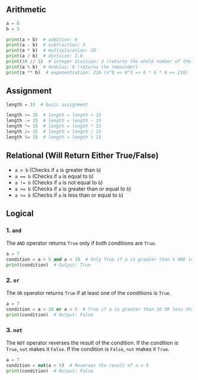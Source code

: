 ## Arithmetic

```python
a = 6
b = 3

print(a + b)  # addition: 9
print(a - b)  # subtraction: 3
print(a * b)  # multiplication: 18
print(a / b)  # division: 2.0
print(10 // 3)  # integer division: 3 (returns the whole number of the quotient discarding remainder)
print(a % b)  # modulus: 0 (returns the remainder) 
print(a ** b)  # exponentiation: 216 (a^b => 6^3 => 6 * 6 * 6 => 216)
```

## Assignment

```python
length = 15  # basic assignment

length += 15  # length = length + 15
length -= 15  # length = length - 15
length *= 15  # length = length * 15
length /= 15  # length = length / 15
length %= 15  # length = length % 15
```

## Relational (Will Return Either True/False)

- `a > b`   (Checks if `a` is greater than `b`)
- `a == b`  (Checks if `a` is equal to `b`)
- `a != b`  (Checks if `a` is not equal to `b`)
- `a >= b`  (Checks if `a` is greater than or equal to `b`)
- `a <= b`  (Checks if `a` is less than or equal to `b`)

## Logical

### 1. `and`
The `AND` operator returns `True` only if both conditions are `True`.

```python
a = 7
condition = a > 5 and a < 10  # Only True if a is greater than 5 AND less than 10
print(condition)  # Output: True
```

### 2. `or`
The `OR` operator returns `True` if at least one of the conditions is `True`.

```python
a = 7
condition = a > 10 or a < 5  # True if a is greater than 10 OR less than 5
print(condition)  # Output: False
```

### 3. `not`
The `NOT` operator reverses the result of the condition. If the condition is `True`, `not` makes it `False`. If the condition is `False`, `not` makes it `True`.

```python
a = 7
condition = not(a > 5)  # Reverses the result of a > 5
print(condition)  # Output: False
```